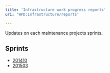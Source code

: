 ```yaml
---
title: 'Infrastructure work progress reports'
uri: 'WPD:Infrastructure/reports'

---
```

Updates on each maintenance projects sprints.

## Sprints

-   [201410](/WPD:Infrastructure/reports/201410)
-   [201503](/WPD:Infrastructure/reports/201503)

